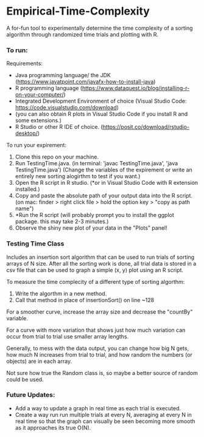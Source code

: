 # Empirical-Time-Complexity
A for-fun tool to experimentally determine the time complexity of a sorting algorithm through randomized time trials and plotting with R. 

### To run: ###
Requirements:
- Java programming language/ the JDK (https://www.javatpoint.com/javafx-how-to-install-java)
- R programming language (https://www.dataquest.io/blog/installing-r-on-your-computer/) 
- Integrated Development Environment of choice (Visual Studio Code: https://code.visualstudio.com/download)
- (you can also obtain R plots in Visual Studio Code if you install R and some extensions.)
- R Studio or other R IDE of choice. (https://posit.co/download/rstudio-desktop/)

To run your expirement:
1. Clone this repo on your machine.
2. Run TestingTime.java. (in terminal: 'javac TestingTime.java', 'java TestingTime.java')
(Change the variables of the expirement or write an entirely new sorting alogirthm to test if you want.)
3. Open the R script in R studio. (*or in Visual Studio Code with R extension installed.)
4. Copy and paste the absolute path of your output data into the R script. (on mac: finder > right click file > hold the option key > "copy as path name")
5. *Run the R script (will probably prompt you to install the ggplot package. this may take 2-3 minutes.)
6. Observe the shiny new plot of your data in the "Plots" panel!

### Testing Time Class ###
 Includes an insertion sort algorithm that can be used to run trials of sorting arrays of N size. After all the sorting work is done, all trial data is stored in a csv file that can be used to graph a simple (x, y) plot using an R script.
 
 To measure the time complecity of a different type of sorting algorthm:
 1. Write the algorthm in a new method.
 3. Call that method in place of insertionSort() on line ~128
  
 For a smoother curve, increase the array size and decrease the "countBy" variable.
 
 For a curve with more variation that shows just how much variation can occur from trial to trial use smaller array lengths.
 
 Generally, to mess with the data output, you can change how big N gets, how much
 N increases from trial to trial, and how random the numbers (or objects) are in each array.
 
 Not sure how true the Random class is, so maybe a better source of random could be used.
 
 ### Future Updates: ###
 - Add a way to update a graph in real time as each trial is executed. 
 - Create a way run run multiple trials at every N, averaging at every N in real time so that the graph can visually be seen becoming more smooth as it approaches its true O(N).
